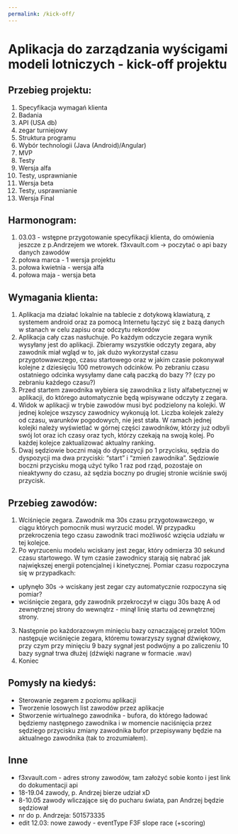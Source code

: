 ```yaml
---
permalink: /kick-off/
---
```


# Aplikacja do zarządzania wyścigami modeli lotniczych - kick-off projektu


## Przebieg projektu:
1. Specyfikacja wymagań klienta
2. Badania
3. API (USA db)
4. zegar turniejowy
5. Struktura programu
6. Wybór technologii (Java (Android)/Angular)
7. MVP
8. Testy
9. Wersja alfa
10. Testy, usprawnianie
11. Wersja beta
12. Testy, usprawnianie
13. Wersja Final

## Harmonogram:
1. 03.03 - wstępne przygotowanie specyfikacji klienta, do omówienia jeszcze z p.Andrzejem we wtorek. f3xvault.com -> poczytać o api bazy danych zawodów
2. połowa marca - 1 wersja projektu
3. połowa kwietnia - wersja alfa
4. połowa maja - wersja beta

## Wymagania klienta:
1. Aplikacja ma działać lokalnie na tablecie z dotykową klawiaturą, z systemem android oraz za pomocą Internetu łączyć się z bazą danych w stanach w celu zapisu oraz odczytu rekordów
2. Aplikacja cały czas nasłuchuje. Po każdym odczycie zegara wynik wysyłany jest do aplikacji. Zbieramy wszystkie odczyty zegara, aby zawodnik miał wgląd w to, jak dużo wykorzystał czasu przygotowawczego, czasu startowego oraz w jakim czasie pokonywał kolejne z dziesięciu 100 metrowych odcinków. Po zebraniu czasu ostatniego odcinka wysyłamy dane całą paczką do bazy ?? (czy po zebraniu każdego czasu?)
3. Przed startem zawodnika wybiera się zawodnika z listy alfabetycznej w aplikacji, do którego automatycznie będą wpisywane odczyty z zegara.
4. Widok w aplikacji w trybie zawodów musi być podzielony na kolejki. W jednej kolejce wszyscy zawodnicy wykonują lot. Liczba kolejek zależy od czasu, warunków pogodowych, nie jest stała. W ramach jednej kolejki należy wyświetlać w górnej części zawodników, którzy już odbyli swój lot oraz ich czasy oraz tych, którzy czekają na swoją kolej. Po każdej kolejce zaktualizować aktualny ranking.
5. Dwaj sędziowie boczni mają do dyspozycji po 1 przycisku, sędzia do dyspozycji ma dwa przyciski: “start” i “zmień zawodnika”. Sędziowie boczni przycisku mogą użyć tylko 1 raz pod rząd, pozostaje on nieaktywny do czasu, aż sędzia boczny po drugiej stronie wciśnie swój przycisk.

## Przebieg zawodów:
1. Wciśnięcie zegara. Zawodnik ma 30s czasu przygotowawczego, w ciągu których pomocnik musi wyrzucić model. W przypadku przekroczenia tego czasu zawodnik traci możliwość wzięcia udziału w tej kolejce.
2. Po wyrzuceniu modelu wciskany jest zegar, który odmierza 30 sekund czasu startowego. W tym czasie zawodnicy starają się nabrać jak największej energii potencjalnej i kinetycznej. Pomiar czasu rozpoczyna się w przypadkach:
- upłynęło 30s -> wciskany jest zegar czy automatycznie rozpoczyna się pomiar?
- wciśnięcie zegara, gdy zawodnik przekroczył w ciągu 30s bazę A od zewnętrznej strony do wewnątrz - minął linię startu od zewnętrznej strony.
3. Następnie po każdorazowym minięciu bazy oznaczającej przelot 100m następuje wciśnięcie zegara, któremu towarzyszy sygnał dźwiękowy, przy czym przy minięciu 9 bazy sygnał jest podwójny a po zaliczeniu 10 bazy sygnał trwa dłużej (dźwięki nagrane w formacie .wav)
4. Koniec


## Pomysły na kiedyś:
- Sterowanie zegarem z poziomu aplikacji
- Tworzenie losowych list zawodów przez aplikacje
- Stworzenie wirtualnego zawodnika - bufora, do którego ładować będziemy następnego zawodnika i w momencie naciśnięcia przez sędziego przycisku zmiany zawodnika bufor przepisywany będzie na aktualnego zawodnika (tak to zrozumiałem).



## Inne

- f3xvault.com - adres strony zawodów, tam założyć sobie konto i jest link do dokumentacji api
- 18-19.04 zawody, p. Andrzej bierze udział xD
- 8-10.05 zawody wliczające się do pucharu świata, pan Andrzej będzie sędziował
- nr do p. Andrzeja: 501573335
- edit 12.03: nowe zawody - eventType F3F slope race (+scoring)
